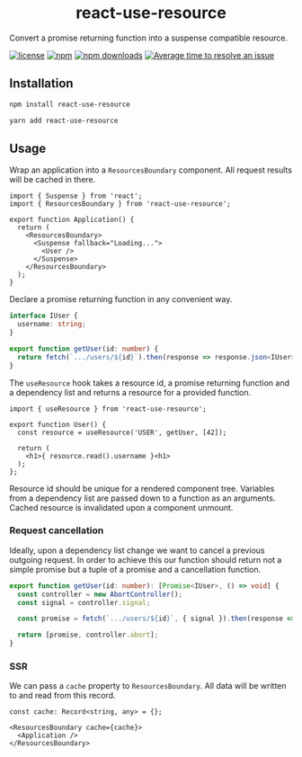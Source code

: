 <h1 align="center">react-use-resource</h1>

Convert a promise returning function into a suspense compatible resource.

[![license](https://img.shields.io/github/license/feerzlay/react-use-resource)](https://github.com/feerzlay/react-use-resource/blob/master/LICENSE)
[![npm](https://img.shields.io/npm/v/react-use-resource)](https://www.npmjs.com/package/react-use-resource)
[![npm downloads](https://img.shields.io/npm/dm/react-use-resource)](https://www.npmjs.com/package/react-use-resource)
[![Average time to resolve an issue](https://isitmaintained.com/badge/resolution/feerzlay/react-use-resource.svg)](https://isitmaintained.com/project/feerzlay/react-use-resource)

## Installation

```bash
npm install react-use-resource
```

```bash
yarn add react-use-resource
```

## Usage

Wrap an application into a `ResourcesBoundary` component. All request results will be cached in there.

```tsx
import { Suspense } from 'react';
import { ResourcesBoundary } from 'react-use-resource';

export function Application() {
  return (
    <ResourcesBoundary>
      <Suspense fallback="Loading...">
        <User />
      </Suspense>
    </ResourcesBoundary>
  );
}
```

Declare a promise returning function in any convenient way.

```ts
interface IUser {
  username: string;
}

export function getUser(id: number) {
  return fetch(`.../users/${id}`).then(response => response.json<IUser>());
}
```

The `useResource` hook takes a resource id, a promise returning function and a dependency list and returns a resource for a provided function.

```tsx
import { useResource } from 'react-use-resource';

export function User() {
  const resource = useResource('USER', getUser, [42]);

  return (
    <h1>{ resource.read().username }<h1>
  );
};
```

Resource id should be unique for a rendered component tree. Variables from a dependency list are passed down to a function as an arguments. Cached resource is invalidated upon a component unmount.

### Request cancellation

Ideally, upon a dependency list change we want to cancel a previous outgoing request. In order to achieve this our function should return not a simple promise but a tuple of a promise and a cancellation function.

```ts
export function getUser(id: number): [Promise<IUser>, () => void] {
  const controller = new AbortController();
  const signal = controller.signal;

  const promise = fetch(`.../users/${id}`, { signal }).then(response => response.json<IUser>());

  return [promise, controller.abort];
}
```

### SSR

We can pass a `cache` property to `ResourcesBoundary`. All data will be written to and read from this record.

```tsx
const cache: Record<string, any> = {};

<ResourcesBoundary cache={cache}>
  <Application />
</ResourcesBoundary>
```